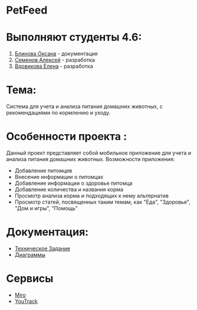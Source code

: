 # PetFeed
# Выполняют студенты 4.6:
1. [Блинова Оксана](https://github.com/OksanaBlinova) - документация
2. [Семенов Алексей](https://github.com/Purpletta) - разработка
3. [Вдовикова Елена](https://github.com/vdovikova) - разработка
# Тема: 
Система для учета и анализа питания домашних животных, с рекомендациями по кормлению и уходу.
# Особенности проекта :
Данный проект представляет собой мобильное приложение для учета и анализа питания домашних животных.
Возможности приложения:
- Добавление питомцев
- Внесение информации о питомцах
- Добавление информации о здоровье питомца
- Добавление количества и названия корма
- Просмотр анализа корма и подходящих к нему альтернатив
- Просмотр статей, посвященных таким темам, как "Еда", "Здоровье", "Дом и игры", "Помощь"

# Документация:
- [Техническое Задание](https://github.com/Purpletta/PetFeed/tree/main/%D0%94%D0%BE%D0%BA%D1%83%D0%BC%D0%B5%D0%BD%D1%82%D0%B0%D1%86%D0%B8%D1%8F/%D0%A2%D0%B5%D1%85%D0%BD%D0%B8%D1%87%D0%B5%D1%81%D0%BA%D0%BE%D0%B5%20%D0%B7%D0%B0%D0%B4%D0%B0%D0%BD%D0%B8%D0%B5)
- [Диаграммы](https://github.com/Purpletta/PetFeed/tree/main/%D0%94%D0%B8%D0%B0%D0%B3%D1%80%D0%B0%D0%BC%D0%BC%D1%8B)

# Сервисы
- [Miro](https://miro.com/app/board/uXjVNix6Kkc=/#tpicker-content)
- [YouTrack](https://vdovikova.youtrack.cloud/agiles/159-2/current)
